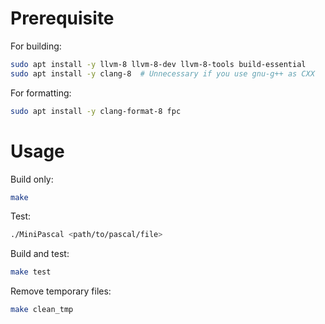 # Prerequisite

For building:

```bash
sudo apt install -y llvm-8 llvm-8-dev llvm-8-tools build-essential
sudo apt install -y clang-8  # Unnecessary if you use gnu-g++ as CXX
```

For formatting:

```bash
sudo apt install -y clang-format-8 fpc
```

# Usage

Build only:

```bash
make
```

Test:

```bash
./MiniPascal <path/to/pascal/file>
```

Build and test:

```bash
make test
```

Remove temporary files:

```bash
make clean_tmp
```